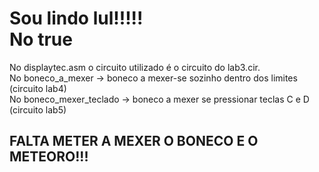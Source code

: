 <!DOCTYPE html>
<html>
  <body>
    <h1>
      Sou lindo lul!!!!!<br>
      No true
    </h1>
    <p>
      No displaytec.asm o circuito utilizado é o circuito do lab3.cir.<br>
      No boneco_a_mexer -> boneco a mexer-se sozinho dentro dos limites (circuito lab4)<br>
      No boneco_mexer_teclado -> boneco a mexer se pressionar teclas C e D (circuito lab5)<br>   
    </p>
    <h2>
      FALTA METER A MEXER O BONECO E O METEORO!!!
    </h2>
  </body>
</html>
